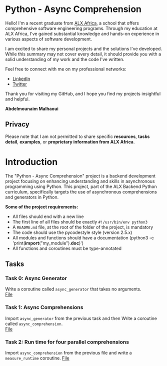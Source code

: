 # Python - Async Comprehension

Hello! I'm a recent graduate from [ALX Africa](https://www.alxafrica.com/), a school that offers comprehensive software engineering programs. Through my education at ALX Africa, I've gained substantial knowledge and hands-on experience in various aspects of software development.

I am excited to share my personal projects and the solutions I've developed. While this summary may not cover every detail, it should provide you with a solid understanding of my work and the code I've written.

Feel free to connect with me on my professional networks:
- [LinkedIn](https://www.linkedin.com/in/abdelmounaim-malhaoui/)
- [Twitter](https://x.com/abdelmo65183220)

Thank you for visiting my GitHub, and I hope you find my projects insightful and helpful.

**Abdelmounaim Malhaoui**

## Privacy

Please note that I am not permitted to share specific **resources**, **tasks detail**, **examples**, or **proprietary information from ALX Africa**.

# Introduction

The "Python - Async Comprehension" project is a backend development project focusing on enhancing understanding and skills in asynchronous programming using Python. This project, part of the ALX Backend Python curriculum, specifically targets the use of asynchronous comprehensions and generators in Python.  

**Some of the project requirements:**  
- All files should end with a new line
- The first line of all files should be exactly `#!/usr/bin/env python3`
- A `README.md` file, at the root of the folder of the project, is mandatory
- The code should use the pycodestyle style (version 2.5.x)
- All modules and functions should have a documentation (python3 -c 'print(__import__("my_module").__doc__)')
- All functions and coroutines must be type-annotated

## Tasks

### Task 0: Async Generator

Write a coroutine called `async_generator` that takes no arguments.  
[File](0-async_generator.py)

### Task 1: Async Comprehensions

Import `async_generator` from the previous task and then Write a coroutine called `async_comprehension`.  
[File](1-async_comprehension.py)  

### Task 2: Run time for four parallel comprehensions

Import `async_comprehension` from the previous file and write a `measure_runtime` coroutine.
[File](2-measure_runtime.py)
